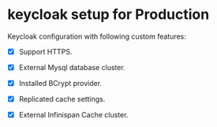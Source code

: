 # keycloak setup for Production


Keycloak configuration with following custom features:

- [x] Support HTTPS.
- [x] External Mysql database cluster.
- [x] Installed BCrypt provider.
- [x] Replicated cache settings.
- [x] External Infinispan Cache cluster.

